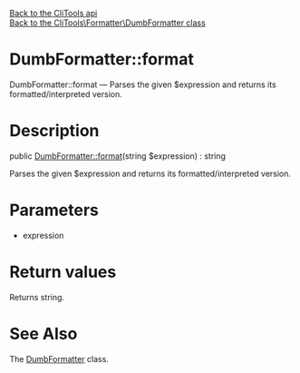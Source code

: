 [Back to the CliTools api](https://github.com/lingtalfi/CliTools/blob/master/doc/api/CliTools.md)<br>
[Back to the CliTools\Formatter\DumbFormatter class](https://github.com/lingtalfi/CliTools/blob/master/doc/api/CliTools/Formatter/DumbFormatter.md)


DumbFormatter::format
================



DumbFormatter::format — Parses the given $expression and returns its formatted/interpreted version.




Description
================


public [DumbFormatter::format](https://github.com/lingtalfi/CliTools/blob/master/doc/api/CliTools/Formatter/DumbFormatter/format.md)(string $expression) : string




Parses the given $expression and returns its formatted/interpreted version.




Parameters
================


- expression

    


Return values
================

Returns string.







See Also
================

The [DumbFormatter](https://github.com/lingtalfi/CliTools/blob/master/doc/api/CliTools/Formatter/DumbFormatter.md) class.

